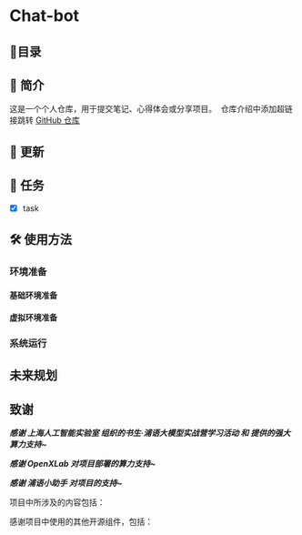 # Chat-bot

## 📝目录


## 📖 简介
这是一个个人仓库，用于提交笔记、心得体会或分享项目。 
仓库介绍中添加超链接跳转 [GitHub 仓库](https://github.com/InternLM/Tutorial)

## 🚀 更新




## 🧾 任务

- [x] task

## 🛠️ 使用方法

### 环境准备

#### 基础环境准备


#### 虚拟环境准备



### 系统运行



## 未来规划



## 致谢

***感谢 上海人工智能实验室 组织的书生·浦语大模型实战营学习活动 和 提供的强大算力支持~***

***感谢 OpenXLab 对项目部署的算力支持~***

***感谢 浦语小助手 对项目的支持~***

项目中所涉及的内容包括：



感谢项目中使用的其他开源组件，包括：


